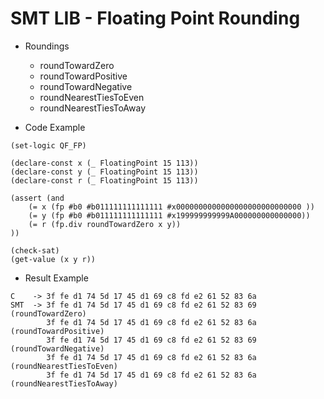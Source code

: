

# SMT LIB - Floating Point Rounding
- Roundings
  - roundTowardZero
  - roundTowardPositive
  - roundTowardNegative
  - roundNearestTiesToEven
  - roundNearestTiesToAway
 
  
- Code Example
```
(set-logic QF_FP)

(declare-const x (_ FloatingPoint 15 113))
(declare-const y (_ FloatingPoint 15 113))
(declare-const r (_ FloatingPoint 15 113))

(assert (and 
    (= x (fp #b0 #b011111111111111 #x0000000000000000000000000000 ))
    (= y (fp #b0 #b011111111111111 #x199999999999A000000000000000))
    (= r (fp.div roundTowardZero x y))
))

(check-sat)
(get-value (x y r))
```

- Result Example
```
C    -> 3f fe d1 74 5d 17 45 d1 69 c8 fd e2 61 52 83 6a 
SMT  -> 3f fe d1 74 5d 17 45 d1 69 c8 fd e2 61 52 83 69 (roundTowardZero)
        3f fe d1 74 5d 17 45 d1 69 c8 fd e2 61 52 83 6a (roundTowardPositive)
        3f fe d1 74 5d 17 45 d1 69 c8 fd e2 61 52 83 69 (roundTowardNegative)
        3f fe d1 74 5d 17 45 d1 69 c8 fd e2 61 52 83 6a (roundNearestTiesToEven)
        3f fe d1 74 5d 17 45 d1 69 c8 fd e2 61 52 83 6a (roundNearestTiesToAway)
```
